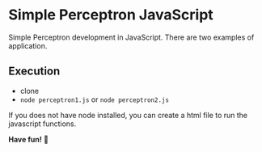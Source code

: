 # Simple Perceptron JavaScript

Simple Perceptron development in JavaScript. There are two examples of application.

## Execution

- clone
- `node perceptron1.js` or `node perceptron2.js`

If you does not have node installed, you can create a html file to run the javascript functions.

**Have fun!** 🎉
